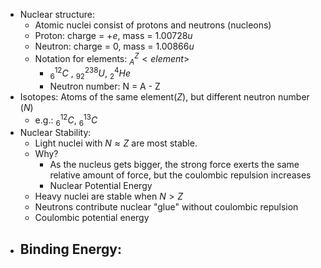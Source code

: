 - Nuclear structure:
	- Atomic nuclei consist of protons and neutrons (nucleons)
	- Proton: charge = $+e$, mass = $1.00728 u$  
	- Neutron: charge = $0$, mass = $1.00866 u$ 
	- Notation for elements: $_{A}^{Z}<element>$ 
		- $_{6}^{12}C$ , $^{238}_{92}U$, $^{4}_{2}He$
		- Neutron number: N = A - Z
- Isotopes: Atoms of the same element($Z$), but different neutron number ($N$)
	- e.g.: $^{12}_{6}C$, $^{13}_{6}C$
- Nuclear Stability: 
	- Light nuclei with $N \approx Z$ are most stable.
	- Why?
		- As the nucleus gets bigger, the strong force exerts the same relative amount of force, but the coulombic repulsion increases
		- Nuclear Potential Energy
	- Heavy nuclei are stable when $N \gt Z$
	- Neutrons contribute nuclear "glue" without coulombic repulsion
	- Coulombic potential energy
- Binding Energy:
	- 